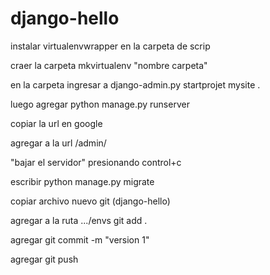 # django-hello

instalar virtualenvwrapper en la carpeta de scrip

craer la carpeta mkvirtualenv "nombre carpeta"

en la carpeta ingresar a django-admin.py startprojet mysite .

luego agregar python manage.py runserver

copiar la url en google

agregar a la url /admin/

"bajar el servidor" presionando control+c

escribir python manage.py migrate

copiar archivo nuevo git (django-hello)

agregar a la ruta .../envs git add .

agregar git commit -m "version 1"

agregar git push

